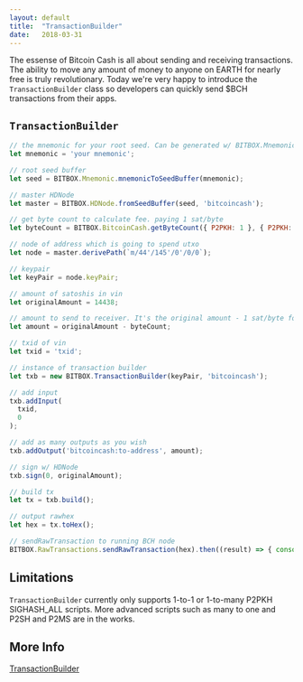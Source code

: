 ```yaml
---
layout: default
title:  "TransactionBuilder"
date:   2018-03-31
---
```


The essense of Bitcoin Cash is all about sending and receiving transactions. The ability to move any amount of money to anyone on EARTH for nearly free is truly revolutionary. Today we're very happy to introduce the `TransactionBuilder` class so developers can quickly send $BCH transactions from their apps.

## `TransactionBuilder`

```js
// the mnemonic for your root seed. Can be generated w/ BITBOX.Mnemonic.generateMnemonic(256)
let mnemonic = 'your mnemonic';

// root seed buffer
let seed = BITBOX.Mnemonic.mnemonicToSeedBuffer(mnemonic);

// master HDNode
let master = BITBOX.HDNode.fromSeedBuffer(seed, 'bitcoincash');

// get byte count to calculate fee. paying 1 sat/byte
let byteCount = BITBOX.BitcoinCash.getByteCount({ P2PKH: 1 }, { P2PKH: 1 });

// node of address which is going to spend utxo
let node = master.derivePath(`m/44'/145'/0'/0/0`);

// keypair
let keyPair = node.keyPair;

// amount of satoshis in vin
let originalAmount = 14438;

// amount to send to receiver. It's the original amount - 1 sat/byte for tx size
let amount = originalAmount - byteCount;

// txid of vin
let txid = 'txid';

// instance of transaction builder
let txb = new BITBOX.TransactionBuilder(keyPair, 'bitcoincash');

// add input
txb.addInput(
  txid,
  0
);

// add as many outputs as you wish
txb.addOutput('bitcoincash:to-address', amount);

// sign w/ HDNode
txb.sign(0, originalAmount);

// build tx
let tx = txb.build();

// output rawhex
let hex = tx.toHex();

// sendRawTransaction to running BCH node
BITBOX.RawTransactions.sendRawTransaction(hex).then((result) => { console.log(result); }, (err) => { console.log(err); });
```

## Limitations

`TransactionBuilder` currently only supports 1-to-1 or 1-to-many P2PKH SIGHASH_ALL scripts. More advanced scripts such as many to one and P2SH and P2MS are in the works.

## More Info

[TransactionBuilder](https://www.bitbox.earth/bitboxcli/transactionbuilder)
